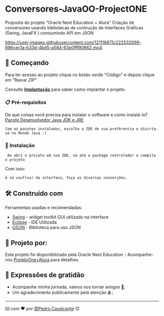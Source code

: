 # Conversores-JavaOO-ProjectONE
Proposta do projeto "Oracle Next Education + Alura" Criação de conversores usando bibliotecas de contrução de Interfaces Gráficas (Swing, JavaFX ) consumindo API em JSON

https://user-images.githubusercontent.com/121116875/222532099-896cec1a-b33d-4bd5-a584-63e0fff90662.mp4




## 🚀 Começando

Para ter acesso ao projeto clique no botão verde "Código" e depois clique em "Baixar ZIP"

Consulte **[Implantação](https://www.youtube.com/results?search_query=como+instala+o+eclipse)** para saber como implantar o projeto.

### 📋 Pré-requisitos

De que coisas você precisa para instalar o software e como instalá-lo?
<a href="https://www.oracle.com/br/java/technologies/downloads/">Pacote Desenvolvedor Java JDK e JRE</a>
```
Com os pacotes instalados, escolha a IDE de sua prefêrencia e divirta-se no Mundo Java :)
```

### 🔧 Instalação

```
 Ao abri o projeto em sua IDE, vá até o package controlador e compile o projeto
```

Com isso:

```
é só usufruir da interface, faça as diversas converções.
```
## 🛠️ Construído com

Ferramentas usadas e recomendadas:

* [Swing](https://www.alura.com.br/artigos/como-criar-interface-grafica-swing-java) - widget toolkit GUI utilizado na interface
* [Eclipse](https://www.eclipse.org/downloads/) - IDE Utilizada
* [GSON](https://github.com/google/gson) - Biblioteca para uso JSON


## 📄 Projeto por:

Este projeto foi disponibilizado pela Oracle Next Education - Acompanhe-nos [ProjetoOne+Alura](https://www.oracle.com/br/education/oracle-next-education/) para detalhes.

## 🎁 Expressões de gratidão

* Acompanhe minha jornada, vamos nos tornar amigos 📢;
* Um agradecimento publicamente pela atenção 🫂;

---
⌨️ com ❤️ por [@Pedro Cavalcante](https://www.linkedin.com/in/pedrocavalcante-51576121b/) 😊
